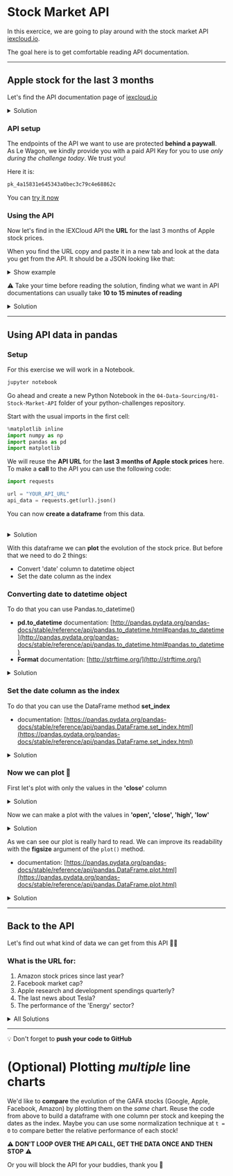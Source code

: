 # Stock Market API

In this exercice, we are going to play around with the stock market API [iexcloud.io](https://iexcloud.io/).

The goal here is to get comfortable reading API documentation.

---

## Apple stock for the last 3 months

Let's find the API documentation page of [iexcloud.io](https://iexcloud.io/)

<details><summary markdown='span'>Solution
</summary>
Documentation pages are often hidden in the footer or in some menu.<br/>
Typing <i>'the_website_name API documentation'</i> in the google search bar is a quick way to find it too.
<br>
solution: <a href="https://iexcloud.io/docs/api/">https://iexcloud.io/docs/api/</a>
</details>

### API setup

The endpoints of the API we want to use are protected **behind a paywall**. As Le Wagon, we kindly provide you with a paid API Key for you to use _only during the challenge today_. We trust you!

Here it is:

```bash
pk_4a15831e645343a0bec3c79c4e68862c
```

You can [try it now](https://cloud.iexapis.com/stable/stock/aapl/stats?token=pk_4a15831e645343a0bec3c79c4e68862c)

### Using the API

Now let's find in the IEXCloud API the **URL** for the last 3 months of Apple stock prices.

When you find the URL copy and paste it in a new tab and look at the data you get from the API.
It should be a JSON looking like that:
<details><summary markdown='span'>Show example
</summary>

```json
[
    {
        date: "2014-04-17",
        open: 68.2926,
        high: 69.3117,
        low: 68.1875,
        close: 68.9414,
        volume: 71106721,
        unadjustedVolume: 10158103,
        change: 0.778798,
        changePercent: 1.143,
        vwap: 68.8375,
        label: "Apr 17, 14",
        changeOverTime: 0
    },
    {
        date: "2014-04-21",
        open: 68.9939,
        high: 69.8869,
        low: 68.8127,
        close: 69.7596,
        volume: 45668931,
        unadjustedVolume: 6524133,
        change: 0.8182,
        changePercent: 1.187,
        vwap: 69.5143,
        label: "Apr 21, 14",
        changeOverTime: 0.011868050257174998
    },
...
]
```
</details>

⚠️ Take your time before reading the solution, finding what we want in API documentations can usually take **10 to 15 minutes of reading**

<details><summary markdown='span'>Solution
</summary>
You can find this information here in the documentation:
<a href="https://iexcloud.io/docs/api/#historical-prices">https://iexcloud.io/docs/api/#historical-prices</a>
<br>
The URL is:
<pre>
https://cloud.iexapis.com/stable/stock/aapl/chart/3m?token=YOUR_PUBLIC_API_KEY
</pre>
</details>

------

## Using API data in pandas

### Setup
For this exercise we will work in a Notebook.

```sh
jupyter notebook
```

Go ahead and create a new Python Notebook in the `04-Data-Sourcing/01-Stock-Market-API` folder of your python-challenges repository.

Start with the usual imports in the first cell:

```python
%matplotlib inline
import numpy as np
import pandas as pd
import matplotlib
```

We will reuse the **API URL** for the **last 3 months of Apple stock prices** here.<br>
To make a **call** to the API you can use the following code:

```python
import requests

url = "YOUR_API_URL"
api_data = requests.get(url).json()
```

You can now **create a dataframe** from this data.

<br>
<details><summary markdown='span'>Solution
</summary>
<code>apple_stock_df = pd.DataFrame.from_dict(api_data)</code>
</details>

With this dataframe we can **plot** the evolution of the stock price.
But before that we need to do 2 things:
- Convert 'date' column to datetime object
- Set the date column as the index

### Converting date to datetime object

To do that you can use Pandas.to_datetime()

- **pd.to_datetime** documentation: [http://pandas.pydata.org/pandas-docs/stable/reference/api/pandas.to_datetime.html#pandas.to_datetime](http://pandas.pydata.org/pandas-docs/stable/reference/api/pandas.to_datetime.html#pandas.to_datetime)
- **Format** documentation: [http://strftime.org/](http://strftime.org/)

<details><summary markdown='span'>Solution
</summary>
<code>apple_stock_df['date'] = pd.to_datetime(apple_stock_df['date'], format="%Y-%m-%d")</code>
</details>

### Set the date column as the index

To do that you can use the DataFrame method **set_index**

- documentation: [https://pandas.pydata.org/pandas-docs/stable/reference/api/pandas.DataFrame.set_index.html](https://pandas.pydata.org/pandas-docs/stable/reference/api/pandas.DataFrame.set_index.html)


<details><summary markdown='span'>Solution
</summary>
<code>apple_stock_df = apple_stock_df.set_index('date')</code>
</details>

### Now we can plot 🎉

First let's plot with only the values in the **'close'** column

<details><summary markdown='span'>Solution
</summary>
<code>apple_stock_df['close'].plot()</code>
</details>

Now we can make a plot with the values in **'open', 'close', 'high', 'low'**

<details><summary markdown='span'>Solution
</summary>
<code>apple_stock_df[['open', 'close', 'high', 'low']].plot()</code>
</details>

As we can see our plot is really hard to read. We can improve its readability with the **figsize** argument of the `plot()` method.
- documentation: [https://pandas.pydata.org/pandas-docs/stable/reference/api/pandas.DataFrame.plot.html](https://pandas.pydata.org/pandas-docs/stable/reference/api/pandas.DataFrame.plot.html)

<details><summary markdown='span'>Solution
</summary>
<code>apple_stock_df[['open', 'close', 'high', 'low']].plot(figsize=(12,4))</code>
</details>

---

## Back to the API

Let's find out what kind of data we can get from this API 🕵️‍♂️

### What is the URL for:

1) Amazon stock prices since last year?
2) Facebook market cap?
3) Apple research and development spendings quarterly?
4) The last news about Tesla?
5) The performance of the 'Energy' sector?

<details><summary markdown='span'>All Solutions
</summary>
<ol>
        <li>https://cloud.iexapis.com/stable/stock/amzn/chart/1y?token=YOUR_API_KEY</li>
        <li>https://cloud.iexapis.com/stable/stock/fb/stats?token=YOUR_API_KEY</li>
        <li>https://cloud.iexapis.com/stable/stock/aapl/financials?token=YOUR_API_KEY</li>
        <li>https://cloud.iexapis.com/stable/stock/tsla/news/last/1?token=YOUR_API_KEY</li>
        <li>https://cloud.iexapis.com/stable/stock/market/sector-performance?token=YOUR_API_KEY</li>
</ol>
</details>

---

:bulb: Don't forget to **push your code to GitHub**

# (Optional) Plotting _multiple_ line charts

We'd like to **compare** the evolution of the GAFA stocks (Google, Apple, Facebook, Amazon) by plotting them on the _same_ chart. Reuse the code from above to build a dataframe with one column per stock and keeping the dates as the index. Maybe you can use some normalization technique at `t = 0` to compare better the relative performance of each stock!

:warning: **DON'T LOOP OVER THE API CALL, GET THE DATA ONCE AND THEN STOP** :warning:

Or you will block the API for your buddies, thank you 🙏
